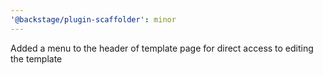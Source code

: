 ```yaml
---
'@backstage/plugin-scaffolder': minor
---
```


Added a menu to the header of template page for direct access to editing the template
